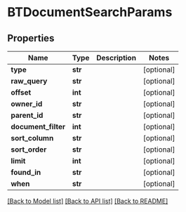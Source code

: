 # BTDocumentSearchParams

## Properties
Name | Type | Description | Notes
------------ | ------------- | ------------- | -------------
**type** | **str** |  | [optional] 
**raw_query** | **str** |  | [optional] 
**offset** | **int** |  | [optional] 
**owner_id** | **str** |  | [optional] 
**parent_id** | **str** |  | [optional] 
**document_filter** | **int** |  | [optional] 
**sort_column** | **str** |  | [optional] 
**sort_order** | **str** |  | [optional] 
**limit** | **int** |  | [optional] 
**found_in** | **str** |  | [optional] 
**when** | **str** |  | [optional] 

[[Back to Model list]](../README.md#documentation-for-models) [[Back to API list]](../README.md#documentation-for-api-endpoints) [[Back to README]](../README.md)


